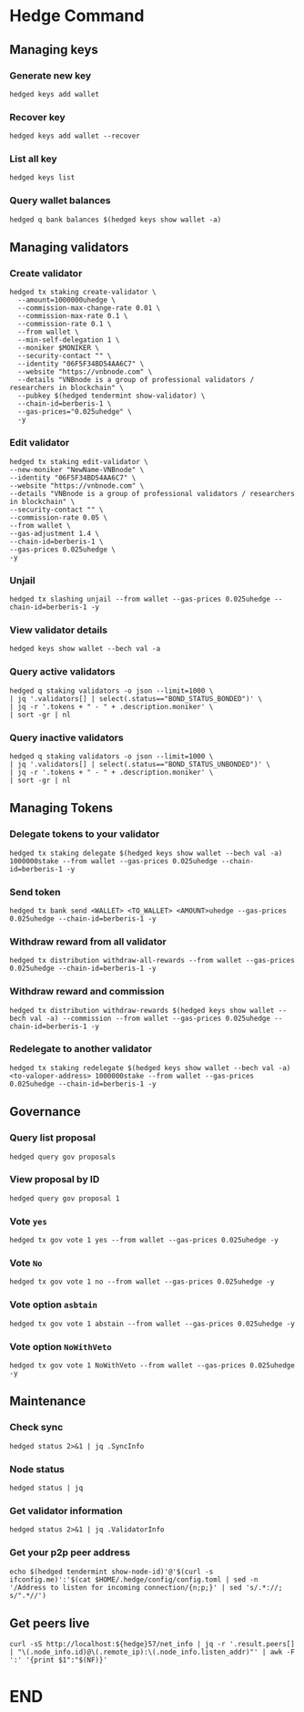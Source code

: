 # Hedge Command

## Managing keys
### Generate new key
```
hedged keys add wallet
```
### Recover key
```
hedged keys add wallet --recover
```
### List all key
```
hedged keys list
```
### Query wallet balances
```
hedged q bank balances $(hedged keys show wallet -a)
```
## Managing validators
### Create validator
```
hedged tx staking create-validator \
  --amount=1000000uhedge \
  --commission-max-change-rate 0.01 \
  --commission-max-rate 0.1 \
  --commission-rate 0.1 \
  --from wallet \
  --min-self-delegation 1 \
  --moniker $MONIKER \
  --security-contact "" \
  --identity "06F5F34BD54AA6C7" \
  --website "https://vnbnode.com" \
  --details "VNBnode is a group of professional validators / researchers in blockchain" \
  --pubkey $(hedged tendermint show-validator) \
  --chain-id=berberis-1 \
  --gas-prices="0.025uhedge" \
  -y
```
### Edit validator
```
hedged tx staking edit-validator \
--new-moniker "NewName-VNBnode" \
--identity "06F5F34BD54AA6C7" \
--website "https://vnbnode.com" \
--details "VNBnode is a group of professional validators / researchers in blockchain" \
--security-contact "" \
--commission-rate 0.05 \
--from wallet \
--gas-adjustment 1.4 \
--chain-id=berberis-1 \
--gas-prices 0.025uhedge \
-y
```
### Unjail
```
hedged tx slashing unjail --from wallet --gas-prices 0.025uhedge --chain-id=berberis-1 -y
```
### View validator details
```
hedged keys show wallet --bech val -a
```
### Query active validators
```
hedged q staking validators -o json --limit=1000 \
| jq '.validators[] | select(.status=="BOND_STATUS_BONDED")' \
| jq -r '.tokens + " - " + .description.moniker' \
| sort -gr | nl
```
### Query inactive validators
```
hedged q staking validators -o json --limit=1000 \
| jq '.validators[] | select(.status=="BOND_STATUS_UNBONDED")' \
| jq -r '.tokens + " - " + .description.moniker' \
| sort -gr | nl
```
## Managing Tokens
### Delegate tokens to your validator
```
hedged tx staking delegate $(hedged keys show wallet --bech val -a) 1000000stake --from wallet --gas-prices 0.025uhedge --chain-id=berberis-1 -y
```

### Send token
```
hedged tx bank send <WALLET> <TO_WALLET> <AMOUNT>uhedge --gas-prices 0.025uhedge --chain-id=berberis-1 -y
```

### Withdraw reward from all validator
```
hedged tx distribution withdraw-all-rewards --from wallet --gas-prices 0.025uhedge --chain-id=berberis-1 -y
```

### Withdraw reward and commission
```
hedged tx distribution withdraw-rewards $(hedged keys show wallet --bech val -a) --commission --from wallet --gas-prices 0.025uhedge --chain-id=berberis-1 -y
```

### Redelegate to another validator
```
hedged tx staking redelegate $(hedged keys show wallet --bech val -a) <to-valoper-address> 1000000stake --from wallet --gas-prices 0.025uhedge --chain-id=berberis-1 -y
```

## Governance
### Query list proposal
```
hedged query gov proposals
```
### View proposal by ID
```
hedged query gov proposal 1
```
### Vote `yes`
```
hedged tx gov vote 1 yes --from wallet --gas-prices 0.025uhedge -y
```
### Vote `No`
```
hedged tx gov vote 1 no --from wallet --gas-prices 0.025uhedge -y
```
### Vote option `asbtain`
```
hedged tx gov vote 1 abstain --from wallet --gas-prices 0.025uhedge -y
```
### Vote option `NoWithVeto`
```
hedged tx gov vote 1 NoWithVeto --from wallet --gas-prices 0.025uhedge -y
```
## Maintenance
### Check sync
```
hedged status 2>&1 | jq .SyncInfo
```
### Node status
```
hedged status | jq
```
### Get validator information
```
hedged status 2>&1 | jq .ValidatorInfo
```
### Get your p2p peer address
```
echo $(hedged tendermint show-node-id)'@'$(curl -s ifconfig.me)':'$(cat $HOME/.hedge/config/config.toml | sed -n '/Address to listen for incoming connection/{n;p;}' | sed 's/.*://; s/".*//')
```

## Get peers live
```
curl -sS http://localhost:${hedge}57/net_info | jq -r '.result.peers[] | "\(.node_info.id)@\(.remote_ip):\(.node_info.listen_addr)"' | awk -F ':' '{print $1":"$(NF)}'
```

# END


